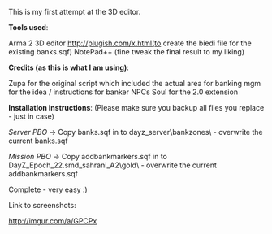 This is my first attempt at the 3D editor. 

**Tools used**: 

Arma 2 3D editor
http://plugish.com/x.html(to create the biedi file for the existing banks.sqf)
NotePad++ (fine tweak the final result to my liking)
 
**Credits (as this is what I am using)**: 

Zupa for the original script which included the actual area for banking
mgm for the idea / instructions for banker NPCs
Soul for the 2.0 extension
 
**Installation instructions**: (Please make sure you backup all files you replace - just in case)
 
*Server PBO* ->
Copy banks.sqf in to dayz_server\bankzones\ - overwrite the current banks.sqf

*Mission PBO* -> 
Copy addbankmarkers.sqf in to DayZ_Epoch_22.smd_sahrani_A2\gold\  - overwrite the current addbankmarkers.sqf

Complete - very easy :)

Link to screenshots: 
 
http://imgur.com/a/GPCPx 
